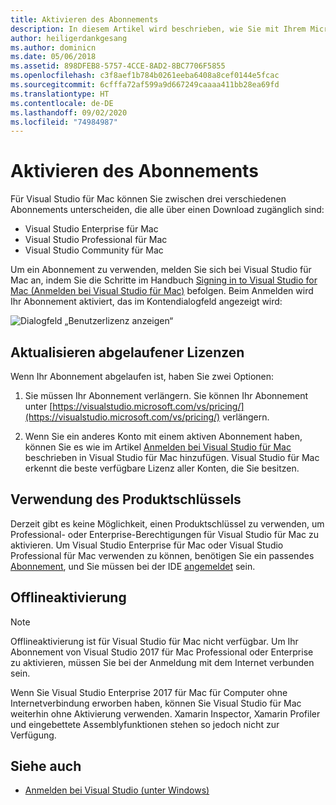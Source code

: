 ```yaml
---
title: Aktivieren des Abonnements
description: In diesem Artikel wird beschrieben, wie Sie mit Ihrem Microsoft-Konto Ihr Abonnement aktivieren und Features in Visual Studio für Mac entsperren.
author: heiligerdankgesang
ms.author: dominicn
ms.date: 05/06/2018
ms.assetid: 898DFEB8-5757-4CCE-8AD2-8BC7706F5855
ms.openlocfilehash: c3f8aef1b784b0261eeba6408a8cef0144e5fcac
ms.sourcegitcommit: 6cfffa72af599a9d667249caaaa411bb28ea69fd
ms.translationtype: HT
ms.contentlocale: de-DE
ms.lasthandoff: 09/02/2020
ms.locfileid: "74984987"
---
```

# <a name="enable-subscription"></a>Aktivieren des Abonnements

Für Visual Studio für Mac können Sie zwischen drei verschiedenen Abonnements unterscheiden, die alle über einen Download zugänglich sind:

* Visual Studio Enterprise für Mac
* Visual Studio Professional für Mac
* Visual Studio Community für Mac

Um ein Abonnement zu verwenden, melden Sie sich bei Visual Studio für Mac an, indem Sie die Schritte im Handbuch [Signing in to Visual Studio for Mac (Anmelden bei Visual Studio für Mac)](signing-in.md) befolgen. Beim Anmelden wird Ihr Abonnement aktiviert, das im Kontendialogfeld angezeigt wird:

![Dialogfeld „Benutzerlizenz anzeigen“](media/user-accounts-login.png)

## <a name="update-expired-licenses"></a>Aktualisieren abgelaufener Lizenzen

Wenn Ihr Abonnement abgelaufen ist, haben Sie zwei Optionen:

1. Sie müssen Ihr Abonnement verlängern. Sie können Ihr Abonnement unter [https://visualstudio.microsoft.com/vs/pricing/](https://visualstudio.microsoft.com/vs/pricing/) verlängern.

2. Wenn Sie ein anderes Konto mit einem aktiven Abonnement haben, können Sie es wie im Artikel [Anmelden bei Visual Studio für Mac](signing-in.md) beschrieben in Visual Studio für Mac hinzufügen. Visual Studio für Mac erkennt die beste verfügbare Lizenz aller Konten, die Sie besitzen.

## <a name="product-key-usage"></a>Verwendung des Produktschlüssels

Derzeit gibt es keine Möglichkeit, einen Produktschlüssel zu verwenden, um Professional- oder Enterprise-Berechtigungen für Visual Studio für Mac zu aktivieren. Um Visual Studio Enterprise für Mac oder Visual Studio Professional für Mac verwenden zu können, benötigen Sie ein passendes [Abonnement](https://visualstudio.microsoft.com/subscriptions/), und Sie müssen bei der IDE [angemeldet](signing-in.md) sein.

## <a name="offline-activation"></a>Offlineaktivierung

> [!NOTE]
> Offlineaktivierung ist für Visual Studio für Mac nicht verfügbar.
> Um Ihr Abonnement von Visual Studio 2017 für Mac Professional oder Enterprise zu aktivieren, müssen Sie bei der Anmeldung mit dem Internet verbunden sein.

Wenn Sie Visual Studio Enterprise 2017 für Mac für Computer ohne Internetverbindung erworben haben, können Sie Visual Studio für Mac weiterhin ohne Aktivierung verwenden. Xamarin Inspector, Xamarin Profiler und eingebettete Assemblyfunktionen stehen so jedoch nicht zur Verfügung.

## <a name="see-also"></a>Siehe auch

- [Anmelden bei Visual Studio (unter Windows)](/visualstudio/ide/signing-in-to-visual-studio)